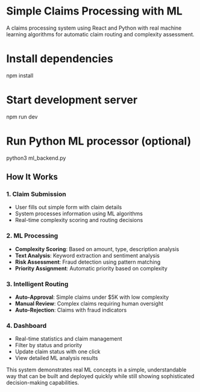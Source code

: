 # Simple Claims Processing with ML

A claims processing system using React and Python with real machine learning algorithms for automatic claim routing and complexity assessment.

# Install dependencies
npm install

# Start development server
npm run dev

# Run Python ML processor (optional)
python3 ml_backend.py

## How It Works

### 1. Claim Submission
- User fills out simple form with claim details
- System processes information using ML algorithms
- Real-time complexity scoring and routing decisions

### 2. ML Processing
- **Complexity Scoring**: Based on amount, type, description analysis
- **Text Analysis**: Keyword extraction and sentiment analysis
- **Risk Assessment**: Fraud detection using pattern matching
- **Priority Assignment**: Automatic priority based on complexity

### 3. Intelligent Routing
- **Auto-Approval**: Simple claims under $5K with low complexity
- **Manual Review**: Complex claims requiring human oversight
- **Auto-Rejection**: Claims with fraud indicators

### 4. Dashboard
- Real-time statistics and claim management
- Filter by status and priority
- Update claim status with one click
- View detailed ML analysis results


This system demonstrates real ML concepts in a simple, understandable way that can be built and deployed quickly while still showing sophisticated decision-making capabilities.
